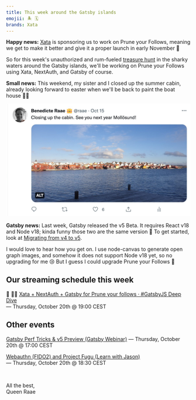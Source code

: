 ```yaml
---
title: This week around the Gatsby islands
emojii: 🏝 🗓
brands: Xata
---
```


**Happy news:** [Xata](https://xata.io/?utm_campaign=prune&utm_source=email&utm_medium=this-week) is sponsoring us to work on Prune your Follows, meaning we get to make it better and give it a proper launch in early November 🥳

So for this week's unauthorized and rum-fueled [treasure hunt](https://youtu.be/Xr-s0Hg_45w) in the sharky waters around the Gatsby islands, we'll be working on Prune your Follows using Xata, NextAuth, and Gatsby of course.

**Small news:** This weekend, my sister and I closed up the summer cabin, already looking forward to easter when we'll be back to paint the boat house 👩‍🎨

[![View of Mollösund from the cabin](./twitter.com_raae.jpg)](https://twitter.com/raae/status/1581291213185245186?s=20&t=T-v5bJ2ppPcm1ST4YECe1g)

**Gatsby news:** Last week, Gatsby released the v5 Beta. It requires React v18 and Node v18; kinda funny those two are the same version 🤪 To get started, look at [Migrating from v4 to v5](https://v5.gatsbyjs.com/docs/reference/release-notes/migrating-from-v4-to-v5/).

I would love to hear how you get on. I use node-canvas to generate open graph images, and somehow it does not support Node v18 yet, so no upgrading for me 😢 But I guess I could upgrade Prune your Follows 🤔

## Our streaming schedule this week

🔴 🏴‍☠️ [Xata + NextAuth + Gatsby for Prune your follows · #GatsbyJS Deep Dive](https://youtu.be/yDxF8FUNUbI)  
— Thursday, October 20th @ 19:00 CEST

## Other events

[Gatsby Perf Tricks & v5 Preview (Gatsby Webinar)](https://www.gatsbyjs.com/resources/webinars/performance-tricks-v5)
— Thursday, October 20th @ 17:00 CEST

[Webauthn (FIDO2) and Project Fugu (Learn with Jason)](https://www.learnwithjason.dev/react-router-6-4)  
— Thursday, October 20th @ 18:30 CEST

&nbsp;

All the best,  
Queen Raae
